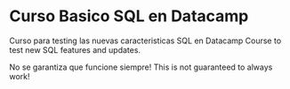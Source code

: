 # Curso Basico SQL en Datacamp

Curso para testing las nuevas caracteristicas SQL en Datacamp
Course to test new SQL features and updates.

No se garantiza que funcione siempre!
This is not guaranteed to always work!
